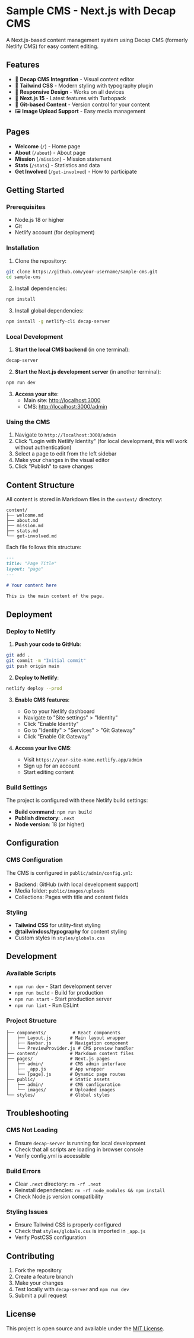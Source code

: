 # Sample CMS - Next.js with Decap CMS

A Next.js-based content management system using Decap CMS (formerly Netlify CMS) for easy content editing.

## Features

- 📝 **Decap CMS Integration** - Visual content editor
- 🎨 **Tailwind CSS** - Modern styling with typography plugin
- 📱 **Responsive Design** - Works on all devices
- 🚀 **Next.js 15** - Latest features with Turbopack
- 🔄 **Git-based Content** - Version control for your content
- 🖼️ **Image Upload Support** - Easy media management

## Pages

- **Welcome** (`/`) - Home page
- **About** (`/about`) - About page
- **Mission** (`/mission`) - Mission statement
- **Stats** (`/stats`) - Statistics and data
- **Get Involved** (`/get-involved`) - How to participate

## Getting Started

### Prerequisites

- Node.js 18 or higher
- Git
- Netlify account (for deployment)

### Installation

1. Clone the repository:
```bash
git clone https://github.com/your-username/sample-cms.git
cd sample-cms
```

2. Install dependencies:
```bash
npm install
```

3. Install global dependencies:
```bash
npm install -g netlify-cli decap-server
```

### Local Development

1. **Start the local CMS backend** (in one terminal):
```bash
decap-server
```

2. **Start the Next.js development server** (in another terminal):
```bash
npm run dev
```

3. **Access your site**:
   - Main site: [http://localhost:3000](http://localhost:3000)
   - CMS: [http://localhost:3000/admin](http://localhost:3000/admin)

### Using the CMS

1. Navigate to `http://localhost:3000/admin`
2. Click "Login with Netlify Identity" (for local development, this will work without authentication)
3. Select a page to edit from the left sidebar
4. Make your changes in the visual editor
5. Click "Publish" to save changes

## Content Structure

All content is stored in Markdown files in the `content/` directory:

```
content/
├── welcome.md
├── about.md
├── mission.md
├── stats.md
└── get-involved.md
```

Each file follows this structure:
```markdown
---
title: "Page Title"
layout: "page"
---

# Your content here

This is the main content of the page.
```

## Deployment

### Deploy to Netlify

1. **Push your code to GitHub**:
```bash
git add .
git commit -m "Initial commit"
git push origin main
```

2. **Deploy to Netlify**:
```bash
netlify deploy --prod
```

3. **Enable CMS features**:
   - Go to your Netlify dashboard
   - Navigate to "Site settings" > "Identity"
   - Click "Enable Identity"
   - Go to "Identity" > "Services" > "Git Gateway"
   - Click "Enable Git Gateway"

4. **Access your live CMS**:
   - Visit `https://your-site-name.netlify.app/admin`
   - Sign up for an account
   - Start editing content

### Build Settings

The project is configured with these Netlify build settings:
- **Build command**: `npm run build`
- **Publish directory**: `.next`
- **Node version**: 18 (or higher)

## Configuration

### CMS Configuration

The CMS is configured in `public/admin/config.yml`:
- Backend: GitHub (with local development support)
- Media folder: `public/images/uploads`
- Collections: Pages with title and content fields

### Styling

- **Tailwind CSS** for utility-first styling
- **@tailwindcss/typography** for content styling
- Custom styles in `styles/globals.css`

## Development

### Available Scripts

- `npm run dev` - Start development server
- `npm run build` - Build for production
- `npm run start` - Start production server
- `npm run lint` - Run ESLint

### Project Structure

```
├── components/          # React components
│   ├── Layout.js       # Main layout wrapper
│   ├── Navbar.js       # Navigation component
│   └── PreviewProvider.js # CMS preview handler
├── content/            # Markdown content files
├── pages/              # Next.js pages
│   ├── admin/          # CMS admin interface
│   ├── _app.js         # App wrapper
│   └── [page].js       # Dynamic page routes
├── public/             # Static assets
│   ├── admin/          # CMS configuration
│   └── images/         # Uploaded images
└── styles/             # Global styles
```

## Troubleshooting

### CMS Not Loading
- Ensure `decap-server` is running for local development
- Check that all scripts are loading in browser console
- Verify config.yml is accessible

### Build Errors
- Clear `.next` directory: `rm -rf .next`
- Reinstall dependencies: `rm -rf node_modules && npm install`
- Check Node.js version compatibility

### Styling Issues
- Ensure Tailwind CSS is properly configured
- Check that `styles/globals.css` is imported in `_app.js`
- Verify PostCSS configuration

## Contributing

1. Fork the repository
2. Create a feature branch
3. Make your changes
4. Test locally with `decap-server` and `npm run dev`
5. Submit a pull request

## License

This project is open source and available under the [MIT License](LICENSE).
